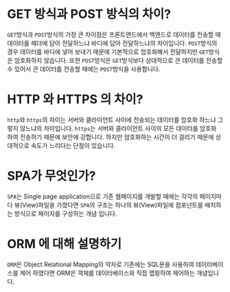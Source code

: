 # GET 방식과 POST 방식의 차이?

`GET`방식과 `POST`방식의 가장 큰 차이점은 프론트엔드에서 백엔드로 데이터를 전송할 때 데이터를 헤더에 담아 전달하느냐 바디에 담아 전달하느냐의 차이입니다.
`POST`방식의 경우 데이터를 바디에 넣어 보내기 때문에 기본적으로 암호화해서 전달하지만 `GET`방식은 암호화하지 않습니다.
또한 `POST`방식은 `GET`방식보다 상대적으로 큰 데이터를 전송할 수 있어서 큰 데이터를 전송할 때에는 `POST`방식을 사용합니다.

# HTTP 와 HTTPS 의 차이?

`http`와 `https`의 차이는 서버와 클라이언트 사이에 전송되는 데이터를 암호화 하느냐 그렇지 않느냐의 차이입니다. 
`https`는 서버와 클라이언트 사이의 모든 데이터를 암호화 하여 전송하기 때문에 보안에 강합니다.
하지만 암호화하는 시간이 더 걸리기 때문에 상대적으로 속도가 느리다는 단점이 있습니다.

# SPA가 무엇인가?

`SPA`는 Single page application으로 기존 웹페이지를 개발할 때에는 각각의 페이지마다 뷰(View)파일을 가졌다면 `SPA`의 구조는 하나의 뷰(View)파일에 컴포넌트를 배치하는 방식으로 페이지를 구성하는 개념 입니다.

# ORM 에 대해 설명하기

`ORM`은 Object Relational Mapping의 약자로 기존에는 SQL문을 사용하여 데이터베이스를 제어 하였다면 ORM은 객체를 데이터베이스와 직접 맵핑하여 제어하는 개념입니다.

